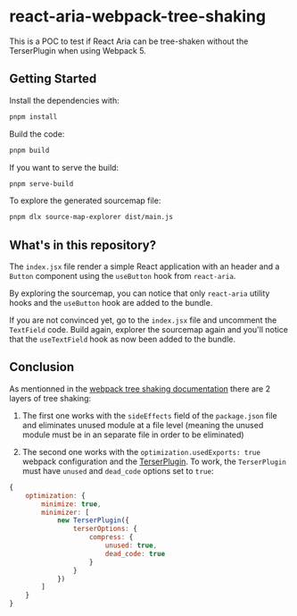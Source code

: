 # react-aria-webpack-tree-shaking

This is a POC to test if React Aria can be tree-shaken without the TerserPlugin when using Webpack 5.

## Getting Started

Install the dependencies with:

```bash
pnpm install
```

Build the code:

```bash
pnpm build
```

If you want to serve the build:

```bash
pnpm serve-build
```

To explore the generated sourcemap file:

```bash
pnpm dlx source-map-explorer dist/main.js
```

## What's in this repository?

The `index.jsx` file render a simple React application with an header and a `Button` component using the `useButton` hook from `react-aria`.

By exploring the sourcemap, you can notice that only `react-aria` utility hooks and the `useButton` hook are added to the bundle.

If you are not convinced yet, go to the `index.jsx` file and uncomment the `TextField` code. Build again, explorer the sourcemap again and you'll notice that the `useTextField` hook as now been added to the bundle.

## Conclusion

As mentionned in the [webpack tree shaking documentation](https://webpack.js.org/guides/tree-shaking/) there are 2 layers of tree shaking:

1. The first one works with the `sideEffects` field of the `package.json` file and eliminates unused module at a file level (meaning the unused module must be in an separate file in order to be eliminated)

2. The second one works with the `optimization.usedExports: true` webpack configuration and the [TerserPlugin](https://www.npmjs.com/package/terser-webpack-plugin). To work, the `TerserPlugin` must have `unused` and `dead_code` options set to `true`:

```js
{
    optimization: {
        minimize: true,
        minimizer: [
            new TerserPlugin({
                terserOptions: {
                    compress: {
                        unused: true,
                        dead_code: true
                    }
                }
            })
        ]
    }
}
```
